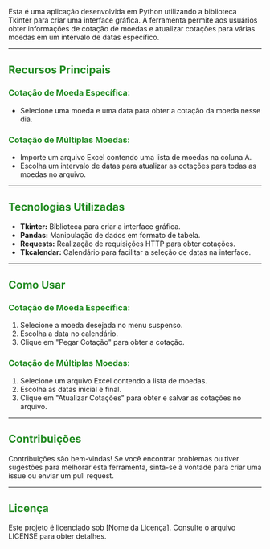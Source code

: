 
Esta é uma aplicação desenvolvida em Python utilizando a biblioteca Tkinter para criar uma interface gráfica. A ferramenta permite aos usuários obter informações de cotação de moedas e atualizar cotações para várias moedas em um intervalo de datas específico.

---

## <span style="color:#228B22;">Recursos Principais</span>

### <span style="color:#228B22;">Cotação de Moeda Específica:</span>

- Selecione uma moeda e uma data para obter a cotação da moeda nesse dia.

### <span style="color:#228B22;">Cotação de Múltiplas Moedas:</span>

- Importe um arquivo Excel contendo uma lista de moedas na coluna A.
- Escolha um intervalo de datas para atualizar as cotações para todas as moedas no arquivo.

---

## <span style="color:#228B22;">Tecnologias Utilizadas</span>

- **Tkinter:** Biblioteca para criar a interface gráfica.
- **Pandas:** Manipulação de dados em formato de tabela.
- **Requests:** Realização de requisições HTTP para obter cotações.
- **Tkcalendar:** Calendário para facilitar a seleção de datas na interface.

---

## <span style="color:#228B22;">Como Usar</span>

### <span style="color:#228B22;">Cotação de Moeda Específica:</span>

1. Selecione a moeda desejada no menu suspenso.
2. Escolha a data no calendário.
3. Clique em "Pegar Cotação" para obter a cotação.

### <span style="color:#228B22;">Cotação de Múltiplas Moedas:</span>

1. Selecione um arquivo Excel contendo a lista de moedas.
2. Escolha as datas inicial e final.
3. Clique em "Atualizar Cotações" para obter e salvar as cotações no arquivo.

---

## <span style="color:#228B22;">Contribuições</span>

Contribuições são bem-vindas! Se você encontrar problemas ou tiver sugestões para melhorar esta ferramenta, sinta-se à vontade para criar uma issue ou enviar um pull request.

---

## <span style="color:#228B22;">Licença</span>

Este projeto é licenciado sob [Nome da Licença]. Consulte o arquivo LICENSE para obter detalhes.



 
